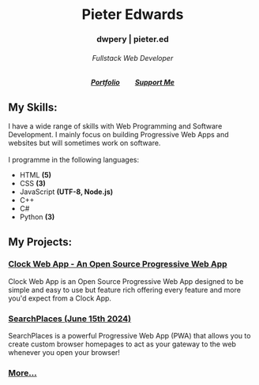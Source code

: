 <h1 align="center">Pieter Edwards</h1>
<h3 align="center">dwpery | pieter.ed</h3>
<h6 align="center">Fullstack Web Developer<br></h6>
<h5 align="center"><a href="https://dwpery.github.io/portfolio/">Portfolio</a><a>⠀⠀⠀</a><a href="https://www.buymeacoffee.com/PieterEdwards">Support Me</a></h5>
<h2>My Skills:</h2>
<p>I have a wide range of skills with Web Programming and Software Development. I mainly focus on building Progressive Web Apps and websites but will sometimes work on software.<br><br>I programme in the following languages:</p>
<ul>
  <li>HTML <b>(5)</b></li>
  <li>CSS <b>(3)</b></li>
  <li>JavaScript <b>(UTF-8, Node.js)</b></li>
  <li>C++</li>
  <li>C#</li>
  <li>Python <b>(3)</b></li>
</ul>
<h2>My Projects: </h2>
<h3><a href="https://github.com/dwpery/ClockWebApp">Clock Web App - An Open Source Progressive Web App</a></h3>
<p>Clock Web App is an Open Source Progressive Web App designed to be simple and easy to use but feature rich offering every feature and more you'd expect from a Clock App.</p>
<h3><a href="https://github.com/dwpery/SearchPlaces">SearchPlaces (June 15th 2024)</a></h3>
<p>SearchPlaces is a powerful Progressive Web App (PWA) that allows you to create custom browser homepages to act as your gateway to the web whenever you open your browser!</p>
<h3><a href="https://github.com/SpicyPTV?tab=repositories">More...</a></h3>
